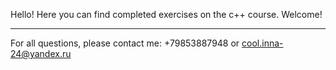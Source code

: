 Hello!
Here you can find completed exercises on the c++ course.
Welcome!

________________________________________________________
For all questions, please contact me: +79853887948 or cool.inna-24@yandex.ru

